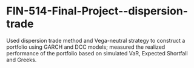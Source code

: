 # FIN-514-Final-Project--dispersion-trade
Used dispersion trade method and Vega-neutral strategy to construct a portfolio using GARCH and DCC models; measured the realized performance of the portfolio based on simulated VaR, Expected Shortfall and Greeks.
